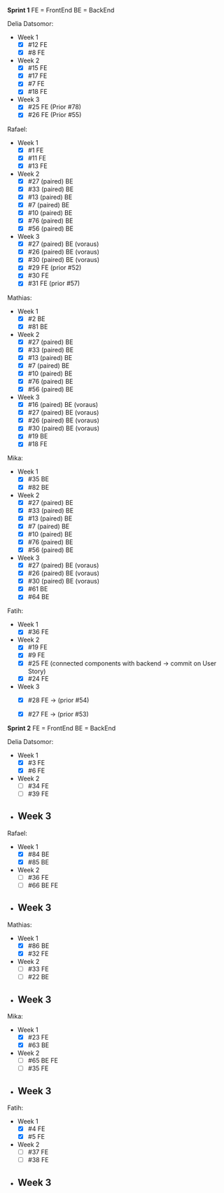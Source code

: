 **Sprint 1**
FE = FrontEnd   BE = BackEnd

Delia Datsomor:
- Week 1
    - [x] #12 FE
    - [x] #8 FE
- Week 2
    - [x] #15 FE
    - [x] #17 FE
    - [x] #7 FE 
    - [x] #18 FE 
- Week 3
    - [x] #25 FE (Prior #78)
    - [x] #26 FE (Prior #55)

Rafael:
- Week 1
    - [x] #1 FE
    - [x] #11 FE
    - [x] #13 FE
- Week 2
    - [x] #27 (paired) BE
    - [x] #33 (paired) BE
    - [x] #13 (paired) BE
    - [x] #7  (paired) BE
    - [x] #10 (paired) BE
    - [x] #76 (paired) BE
    - [x] #56 (paired) BE
- Week 3
    - [x] #27 (paired) BE (voraus)
    - [x] #26 (paired) BE (voraus)
    - [x] #30 (paired) BE (voraus)
    - [x] #29 FE (prior #52)
    - [x] #30 FE 
    - [x] #31 FE (prior #57)

Mathias:
- Week 1
    - [x] #2 BE
    - [x] #81 BE

- Week 2
    - [x] #27 (paired) BE
    - [x] #33 (paired) BE
    - [x] #13 (paired) BE
    - [x] #7  (paired) BE
    - [x] #10 (paired) BE
    - [x] #76 (paired) BE
    - [x] #56 (paired) BE
- Week 3
    - [x] #16 (paired) BE (voraus)
    - [x] #27 (paired) BE (voraus)
    - [x] #26 (paired) BE (voraus)
    - [x] #30 (paired) BE (voraus)
    - [x] #19 BE
    - [x] #18 FE 

Mika:
- Week 1
    - [x] #35 BE
    - [x] #82 BE
- Week 2
    - [x] #27 (paired) BE
    - [x] #33 (paired) BE
    - [x] #13 (paired) BE
    - [x] #7  (paired) BE
    - [x] #10 (paired) BE
    - [x] #76 (paired) BE
    - [x] #56 (paired) BE
- Week 3
    - [x] #27 (paired) BE (voraus)
    - [x] #26 (paired) BE (voraus)
    - [x] #30 (paired) BE (voraus)
    - [x] #61 BE
    - [x] #64 BE 

Fatih:
- Week 1
    - [x] #36 FE
- Week 2
    - [x] #19 FE
    - [x] #9 FE
    - [x] #25 FE (connected components with backend -> commit on User Story)
    - [x] #24 FE 
- Week 3
    - [x] #28 FE -> (prior #54)
    - [x] #27 FE -> (prior #53) 





**Sprint 2**
FE = FrontEnd   BE = BackEnd

Delia Datsomor:
- Week 1
    - [x] #3 FE
    - [x] #6 FE
- Week 2
    - [ ] #34 FE
    - [ ] #39 FE
- Week 3
    - 

Rafael:
- Week 1
    - [x] #84 BE
    - [x] #85 BE
- Week 2
    - [ ] #36 FE
    - [ ] #66 BE FE
- Week 3
    - 

Mathias:
- Week 1
    - [x] #86 BE
    - [x] #32 FE
- Week 2
    - [ ] #33 FE
    - [ ] #22 BE
- Week 3
    - 

Mika:
- Week 1
    - [x] #23 FE
    - [x] #63 BE
- Week 2
    - [ ] #65 BE FE
    - [ ] #35 FE
- Week 3
    - 

Fatih:
- Week 1
    - [x] #4 FE
    - [x] #5 FE
- Week 2
    - [ ] #37 FE
    - [ ] #38 FE
- Week 3
    - 
